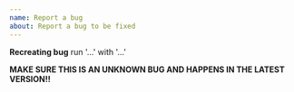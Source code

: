 ```yaml
---
name: Report a bug
about: Report a bug to be fixed
---
```


**Recreating bug**
run '...' with '...'

**MAKE SURE THIS IS AN UNKNOWN BUG AND HAPPENS IN THE LATEST VERSION!!**
